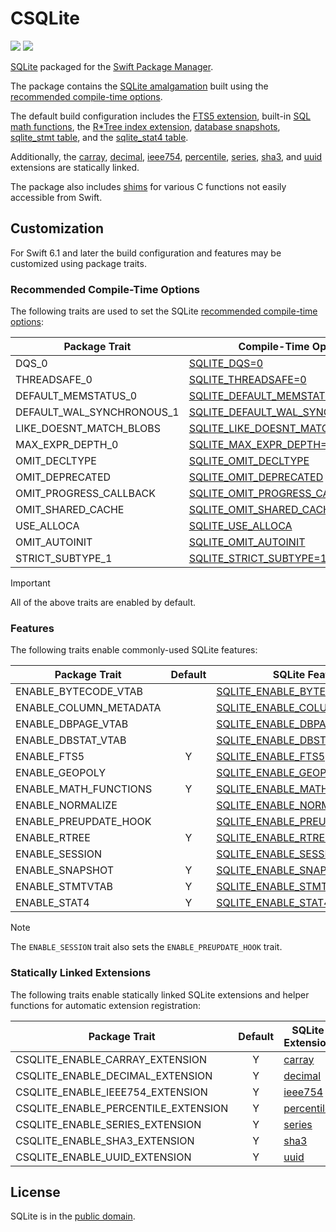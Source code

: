 # CSQLite

[![](https://img.shields.io/endpoint?url=https%3A%2F%2Fswiftpackageindex.com%2Fapi%2Fpackages%2Fsbooth%2FCSQLite%2Fbadge%3Ftype%3Dswift-versions)](https://swiftpackageindex.com/sbooth/CSQLite)
[![](https://img.shields.io/endpoint?url=https%3A%2F%2Fswiftpackageindex.com%2Fapi%2Fpackages%2Fsbooth%2FCSQLite%2Fbadge%3Ftype%3Dplatforms)](https://swiftpackageindex.com/sbooth/CSQLite)

[SQLite](https://sqlite.org/index.html) packaged for the [Swift Package Manager](https://swift.org/package-manager/).

The package contains the [SQLite amalgamation](https://sqlite.org/amalgamation.html) built using the [recommended compile-time options](https://sqlite.org/compile.html#recommended_compile_time_options).

The default build configuration includes the [FTS5 extension](https://sqlite.org/fts5.html), built-in [SQL math functions](https://sqlite.org/lang_mathfunc.html), the [R\*Tree index extension](https://sqlite.org/rtree.html), [database snapshots](https://sqlite.org/c3ref/snapshot.html), [sqlite_stmt table](https://www.sqlite.org/stmt.html), and the [sqlite_stat4 table](https://sqlite.org/fileformat2.html#stat4tab).

Additionally, the [carray](https://sqlite.org/carray.html), [decimal](https://sqlite.org/floatingpoint.html#the_decimal_c_extension), [ieee754](https://sqlite.org/floatingpoint.html#the_ieee754_c_extension), [percentile](https://www.sqlite.org/src/file/ext/misc/percentile.c), [series](https://www.sqlite.org/src/file/ext/misc/series.c), [sha3](https://www.sqlite.org/src/file/ext/misc/shathree.c), and [uuid](https://www.sqlite.org/src/file/ext/misc/uuid.c) extensions are statically linked.

The package also includes [shims](Sources/CSQLite/include/csqlite_shims.h) for various C functions not easily accessible from Swift.

## Customization

For Swift 6.1 and later the build configuration and features may be customized using package traits.

### Recommended Compile-Time Options

The following traits are used to set the SQLite [recommended compile-time options](https://sqlite.org/compile.html#recommended_compile_time_options):

| Package Trait | Compile-Time Option |
| --- | --- |
| DQS_0 | [SQLITE_DQS=0](https://sqlite.org/compile.html#dqs) |
| THREADSAFE_0 | [SQLITE_THREADSAFE=0](https://sqlite.org/compile.html#threadsafe) |
| DEFAULT_MEMSTATUS_0 | [SQLITE_DEFAULT_MEMSTATUS=0](https://sqlite.org/compile.html#default_memstatus) |
| DEFAULT_WAL_SYNCHRONOUS_1 | [SQLITE_DEFAULT_WAL_SYNCHRONOUS=1](https://sqlite.org/compile.html#default_wal_synchronous) |
| LIKE_DOESNT_MATCH_BLOBS | [SQLITE_LIKE_DOESNT_MATCH_BLOBS](https://sqlite.org/compile.html#like_doesnt_match_blobs) |
| MAX_EXPR_DEPTH_0 | [SQLITE_MAX_EXPR_DEPTH=0](https://sqlite.org/compile.html#max_expr_depth) |
| OMIT_DECLTYPE | [SQLITE_OMIT_DECLTYPE](https://sqlite.org/compile.html#omit_decltype) |
| OMIT_DEPRECATED | [SQLITE_OMIT_DEPRECATED](https://sqlite.org/compile.html#omit_deprecated) |
| OMIT_PROGRESS_CALLBACK | [SQLITE_OMIT_PROGRESS_CALLBACK](https://sqlite.org/compile.html#omit_progress_callback) |
| OMIT_SHARED_CACHE | [SQLITE_OMIT_SHARED_CACHE](https://sqlite.org/compile.html#omit_shared_cache) |
| USE_ALLOCA | [SQLITE_USE_ALLOCA](https://sqlite.org/compile.html#use_alloca) |
| OMIT_AUTOINIT | [SQLITE_OMIT_AUTOINIT](https://sqlite.org/compile.html#omit_autoinit) |
| STRICT_SUBTYPE_1 | [SQLITE_STRICT_SUBTYPE=1](https://sqlite.org/compile.html#strict_subtype) |

> [!IMPORTANT]
> All of the above traits are enabled by default.

### Features

The following traits enable commonly-used SQLite features:

| Package Trait | Default | SQLite Feature |
| --- | :---: | --- |
| ENABLE_BYTECODE_VTAB | | [SQLITE_ENABLE_BYTECODE_VTAB](https://sqlite.org/bytecodevtab.html) |
| ENABLE_COLUMN_METADATA | | [SQLITE_ENABLE_COLUMN_METADATA](https://sqlite.org/c3ref/column_database_name.html) |
| ENABLE_DBPAGE_VTAB | | [SQLITE_ENABLE_DBPAGE_VTAB](https://sqlite.org/dbpage.html) |
| ENABLE_DBSTAT_VTAB | | [SQLITE_ENABLE_DBSTAT_VTAB](https://sqlite.org/dbstat.html) |
| ENABLE_FTS5 | Y | [SQLITE_ENABLE_FTS5](https://sqlite.org/fts5.html) |
| ENABLE_GEOPOLY | | [SQLITE_ENABLE_GEOPOLY](https://sqlite.org/geopoly.html) |
| ENABLE_MATH_FUNCTIONS | Y | [SQLITE_ENABLE_MATH_FUNCTIONS](https://sqlite.org/lang_mathfunc.html) |
| ENABLE_NORMALIZE | | [SQLITE_ENABLE_NORMALIZE](https://sqlite.org/c3ref/expanded_sql.html) |
| ENABLE_PREUPDATE_HOOK | | [SQLITE_ENABLE_PREUPDATE_HOOK](https://sqlite.org/c3ref/preupdate_blobwrite.html) |
| ENABLE_RTREE | Y | [SQLITE_ENABLE_RTREE](https://sqlite.org/rtree.html) |
| ENABLE_SESSION | | [SQLITE_ENABLE_SESSION](https://sqlite.org/sessionintro.html) |
| ENABLE_SNAPSHOT | Y | [SQLITE_ENABLE_SNAPSHOT](https://sqlite.org/c3ref/snapshot.html) |
| ENABLE_STMTVTAB | Y | [SQLITE_ENABLE_STMTVTAB](https://sqlite.org/stmt.html) |
| ENABLE_STAT4 | Y | [SQLITE_ENABLE_STAT4](https://sqlite.org/fileformat2.html#stat4tab) |

> [!NOTE]
> The `ENABLE_SESSION` trait also sets the `ENABLE_PREUPDATE_HOOK` trait.

### Statically Linked Extensions

The following traits enable statically linked SQLite extensions and helper functions for automatic extension registration:

| Package Trait | Default | SQLite Extension |
| --- | :---: | --- |
| CSQLITE_ENABLE_CARRAY_EXTENSION | Y | [carray](https://sqlite.org/carray.html) |
| CSQLITE_ENABLE_DECIMAL_EXTENSION | Y | [decimal](https://sqlite.org/floatingpoint.html#the_decimal_c_extension) |
| CSQLITE_ENABLE_IEEE754_EXTENSION | Y | [ieee754](https://sqlite.org/floatingpoint.html#the_ieee754_c_extension) |
| CSQLITE_ENABLE_PERCENTILE_EXTENSION | Y | [percentile](https://www.sqlite.org/src/file/ext/misc/percentile.c) |
| CSQLITE_ENABLE_SERIES_EXTENSION | Y | [series](https://www.sqlite.org/src/file/ext/misc/series.c) |
| CSQLITE_ENABLE_SHA3_EXTENSION | Y | [sha3](https://www.sqlite.org/src/file/ext/misc/shathree.c) |
| CSQLITE_ENABLE_UUID_EXTENSION | Y | [uuid](https://www.sqlite.org/src/file/ext/misc/uuid.c) |

## License

SQLite is in the [public domain](https://sqlite.org/copyright.html).
